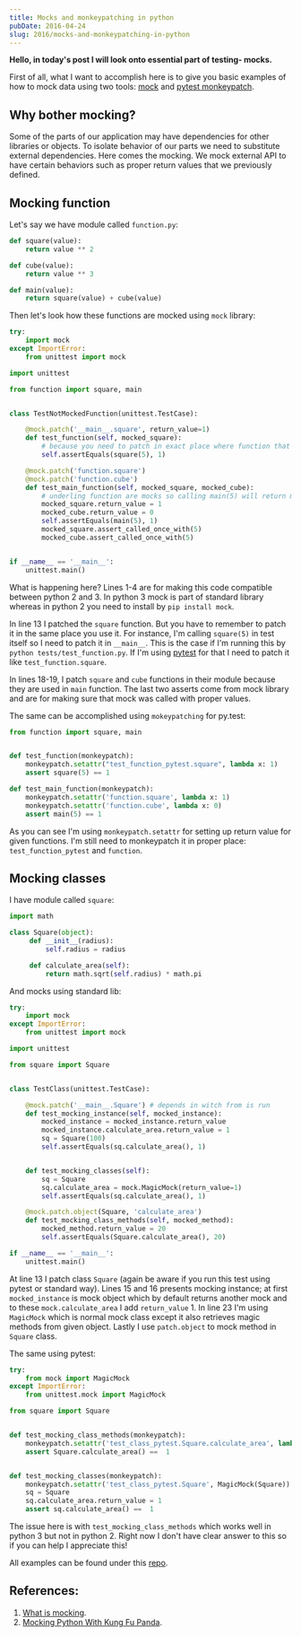 ```yaml
---
title: Mocks and monkeypatching in python
pubDate: 2016-04-24
slug: 2016/mocks-and-monkeypatching-in-python
---
```


**Hello, in today's post I will look onto essential part of testing- mocks.**

First of all, what I want to accomplish here is to give you basic examples of how to mock data using two tools: [mock](https://docs.python.org/3/library/unittest.mock.html) and [pytest monkeypatch](https://pytest.org/latest/monkeypatch.html).

## Why bother mocking?

Some of the parts of our application may have dependencies for other libraries or objects. To isolate behavior of our parts we need to substitute external dependencies. Here comes the mocking. We mock external API to have certain behaviors such as proper return values that we previously defined.

## Mocking function

Let's say we have module called `function.py`:

```python
def square(value):
    return value ** 2

def cube(value):
    return value ** 3

def main(value):
    return square(value) + cube(value)
```

Then let's look how these functions are mocked using `mock` library:

```python
try:
    import mock
except ImportError:
    from unittest import mock

import unittest

from function import square, main


class TestNotMockedFunction(unittest.TestCase):

    @mock.patch('__main__.square', return_value=1)
    def test_function(self, mocked_square):
        # because you need to patch in exact place where function that has to be mocked is called
        self.assertEquals(square(5), 1)

    @mock.patch('function.square')
    @mock.patch('function.cube')
    def test_main_function(self, mocked_square, mocked_cube):
        # underling function are mocks so calling main(5) will return mock
        mocked_square.return_value = 1
        mocked_cube.return_value = 0
        self.assertEquals(main(5), 1)
        mocked_square.assert_called_once_with(5)
        mocked_cube.assert_called_once_with(5)


if __name__ == '__main__':
    unittest.main()
```

What is happening here? Lines 1-4 are for making this code compatible between python 2 and 3. In python 3 mock is part of standard library whereas in python 2 you need to install by `pip install mock`.

In line 13 I patched the `square` function. But you have to remember to patch it in the same place you use it. For instance, I'm calling `square(5)` in test itself so I need to patch it in `__main__`. This is the case if I'm running this by `python tests/test_function.py`. If I'm using [pytest](https://pytest.org/latest/contents.html) for that I need to patch it like `test_function.square`.

In lines 18-19, I patch `square` and `cube` functions in their module because they are used in `main` function. The last two asserts come from mock library and are for making sure that mock was called with proper values.

The same can be accomplished using `mokeypatching` for py.test:

```python
from function import square, main


def test_function(monkeypatch):
    monkeypatch.setattr("test_function_pytest.square", lambda x: 1)
    assert square(5) == 1

def test_main_function(monkeypatch):
    monkeypatch.setattr('function.square', lambda x: 1)
    monkeypatch.setattr('function.cube', lambda x: 0)
    assert main(5) == 1
```

As you can see I'm using `monkeypatch.setattr` for setting up return value for given functions. I'm still need to monkeypatch it in proper place: `test_function_pytest` and `function`.

## Mocking classes

I have module called `square`:

```python
import math

class Square(object):
     def __init__(radius):
         self.radius = radius

     def calculate_area(self):
         return math.sqrt(self.radius) * math.pi
```

And mocks using standard lib:

```python
try:
    import mock
except ImportError:
    from unittest import mock

import unittest

from square import Square


class TestClass(unittest.TestCase):

    @mock.patch('__main__.Square') # depends in witch from is run
    def test_mocking_instance(self, mocked_instance):
        mocked_instance = mocked_instance.return_value
        mocked_instance.calculate_area.return_value = 1
        sq = Square(100)
        self.assertEquals(sq.calculate_area(), 1)


    def test_mocking_classes(self):
        sq = Square
        sq.calculate_area = mock.MagicMock(return_value=1)
        self.assertEquals(sq.calculate_area(), 1)

    @mock.patch.object(Square, 'calculate_area')
    def test_mocking_class_methods(self, mocked_method):
        mocked_method.return_value = 20
        self.assertEquals(Square.calculate_area(), 20)

if __name__ == '__main__':
    unittest.main()
```

At line 13 I patch class `Square` (again be aware if you run this test using pytest or standard way). Lines 15 and 16 presents mocking instance; at first `mocked_instance` is mock object which by default returns another mock and to these `mock.calculate_area` I add `return_value` 1. In line 23 I'm using `MagicMock` which is normal mock class except it also retrieves magic methods from given object. Lastly I use `patch.object` to mock method in `Square` class.

The same using pytest:

```python
try:
    from mock import MagicMock
except ImportError:
    from unittest.mock import MagicMock

from square import Square


def test_mocking_class_methods(monkeypatch):
    monkeypatch.setattr('test_class_pytest.Square.calculate_area', lambda: 1)
    assert Square.calculate_area() ==  1


def test_mocking_classes(monkeypatch):
    monkeypatch.setattr('test_class_pytest.Square', MagicMock(Square))
    sq = Square
    sq.calculate_area.return_value = 1
    assert sq.calculate_area() ==  1
```

The issue here is with `test_mocking_class_methods` which works well in python 3 but not in python 2. Right now I don't have clear answer to this so if you can help I appreciate this!

All examples can be found under this [repo](https://github.com/krzysztofzuraw/personal-blog-projects/tree/master/blog_mocks).

## References:

1.  [What is mocking](http://stackoverflow.com/questions/2665812/what-is-mocking).
2.  [Mocking Python With Kung Fu Panda](http://manishamde.github.io/blog/2013/10/06/mocking-python-with-kung-fu-panda/#mock_classes).
